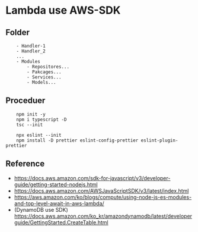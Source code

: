# Lambda use AWS-SDK

## Folder

```
    - Handler-1
    - Handler_2
    ...
    - Modules
        - Repositores...
        - Pakcages...
        - Services...
        - Models...
```

## Proceduer

```
    npm init -y
    npm i typescript -D
    tsc --init

    npx eslint --init
    npm install -D prettier eslint-config-prettier eslint-plugin-prettier
```

## Reference

- https://docs.aws.amazon.com/sdk-for-javascript/v3/developer-guide/getting-started-nodejs.html
- https://docs.aws.amazon.com/AWSJavaScriptSDK/v3/latest/index.html
- https://aws.amazon.com/ko/blogs/compute/using-node-js-es-modules-and-top-level-await-in-aws-lambda/
- (DynamoDB use SDK) https://docs.aws.amazon.com/ko_kr/amazondynamodb/latest/developerguide/GettingStarted.CreateTable.html
